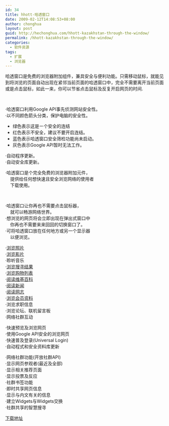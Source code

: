 ```yaml
---
id: 34
title: hhott-哈透窗口
date: 2009-02-12T14:08:53+08:00
author: chonghua
layout: post
guid: http://hechonghua.com/hhott-kazakhstan-through-the-window/
permalink: /hhott-kazakhstan-through-the-window/
categories:
  - 软件资源
tags:
  - 扩展
  - 浏览器
---
```

哈透窗口是免费的浏览器附加组件，兼具安全与便利功能。只需移动鼠标，就能见到将浏览的页面自动出现在紧邻当前页面的哈透窗口中，完全不需要离开当前页面或是点击鼠标，如此一来，你可以节省点击鼠标及反复开启网页的时间.

<!--more-->

&#160;



‧哈透窗口利用Google API事先侦测网站安全性。  
‧以不同颜色箭头分类，保护电脑的安全性。 

  * 绿色表示这是ㄧ个安全的连结
  * 红色表示不安全，建议不要开启连结。
  * 蓝色表示哈透窗口安全筛检功能尚未启动。
  * 灰色表示Google API暂时无法工作。



‧自动程序更新。  
‧自动安全库更新。



‧哈透窗口是个完全免费的浏览器附加元件，  
&#160;&#160;&#160; 提供给任何想快速且安全浏览网络的使用者  
&#160;&#160;&#160; 下载使用。 

&#160;

‧哈透窗口让你再也不需要点击鼠标器，  
&#160;&#160;&#160; 就可以畅游网络世界。  
‧想浏览的网页将会立即出现在弹出式窗口中  
&#160;&#160;&#160; 你再也不需要来来回回的切换窗口了。  
‧可将哈透窗口放在任何地方或另一个显示器  
&#160;&#160;&#160; 以便浏览。 

‧[浏览照片](http://my.poco.cn/lastphoto_v2-htx-id-859328-user_id-182105-p-4.xhtml#photo_img_list)  
‧[浏览影片](http://6.cn/player.swf?vid=cRykACuiem_JR0yt7QSWZQ)  
‧聆听音乐  
‧[浏览搜寻结果](http://www.google.cn/search?hl=zh-CN&ie=GB2312&q=2008%8AW%DF%5C&meta=lr%3Dlang_zh-CN&aq=0)  
‧[浏览购物列表](http://favorite.taobao.com/collect_channel-1-hot-keyword-g,yp35bry--40--9420396--50006842-.htm)  
‧[阅读维基百科](http://zh.wikipedia.org/w/index.php?title=%E9%A6%96%E9%A1%B5&variant=zh-cn)  
‧[阅读新闻](http://news.qq.com/a/20080322/000668.htm)  
‧[阅读网志](http://blog1.poco.cn/myBlogDetail-htx-id-791482-userid-38653465-pri--n-0.xhtml)  
‧[浏览会员资料](http://v.ku6.com/u/1801109/profile.html)  
‧浏览求职信息  
‧浏览论坛、联机留言板  
‧网络社群互动 </p> 

‧快速预览及浏览网页  
‧使用Google API安全的浏览网页  
‧快速普及登录(Universal Login)  
‧自动程式和安全资料库更新 </p> 

‧网络社群功能(开放社群API)  
‧显示网页参观者(最近及全部)  
‧显示相关推荐页面  
‧显示投票及反应  
‧社群书签功能  
‧即时共享网页信息  
‧显示与内文有关的信息  
‧建立Widgets与Widgets交换  
‧社群共享的智慧搜寻

<a href="http://www.hhott.com/HHOTTViewSetup.exe" target="_blank">下载地址</a>